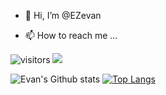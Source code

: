 - 👋 Hi, I’m @EZevan
<!--- 👀 I’m interested in Coding
- 🌱 I’m currently learning ...
- 💞️ I’m looking to collaborate on ...--->
- 📫 How to reach me ...

![visitors](https://visitor-badge.glitch.me/badge?page_id=${username})
![](http://antzuhl.cn:4000/get/@antzuhl.readme)

<!---
EZevan/EZevan is a ✨ special ✨ repository because its `README.md` (this file) appears on your GitHub profile.
You can click the Preview link to take a look at your changes.
---> 


![Evan's Github stats](https://github-readme-stats.vercel.app/api?username=EZevan&show_icons=true@theme=dark)
[![Top Langs](https://github-readme-stats.vercel.app/api/top-langs/?username=EZevan&layout=compact)](https://github.com/anuraghazra/github-readme-stats)
